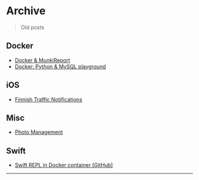 Archive
=======================

> Old posts

Docker
------

* [Docker & MunkiReport](./md/docker-toolbox-munkireport.md)
* [Docker: Python & MySQL playground](https://github.com/jlehikoinen/mysql-playground)

iOS
---

* [Finnish Traffic Notifications](./md/traffic.md)

Misc
----

* [Photo Management](./md/photo_management.md)

Swift
-----

* [Swift REPL in Docker container (GitHub)](https://github.com/jlehikoinen/swift-repl)


---
